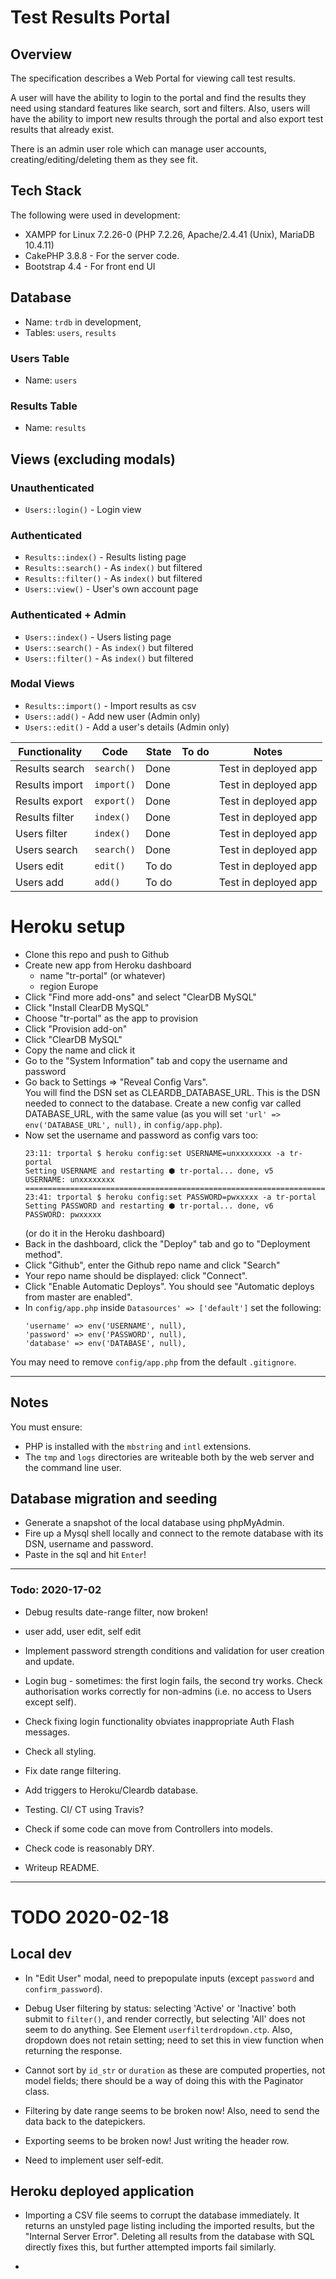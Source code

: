 # Test Results Portal

## Overview

The specification describes a Web Portal for viewing call test results.

A user will have the ability to login to the portal and find the results they need using standard features like search, sort and filters. Also, users will have the ability to import new results through the portal and also export test results that already exist.

There is an admin user role which can manage user accounts, creating/editing/deleting them as they see fit.

## Tech Stack

The following were used in development:

- XAMPP for Linux 7.2.26-0 (PHP 7.2.26, Apache/2.4.41 (Unix), MariaDB 10.4.11)
- CakePHP 3.8.8 - For the server code.
- Bootstrap 4.4 - For front end UI

## Database

- Name:     `trdb` in development, 
- Tables:   `users`, `results`

### Users Table

- Name:     `users`

### Results Table

- Name:     `results`

## Views (excluding modals)

### Unauthenticated

- `Users::login()` - Login view

### Authenticated

- `Results::index()` - Results listing​ page
- `Results::search()` - As `index()` but filtered
- `Results::filter()` - As `index()` but filtered
- `Users::view()` - User's own account page

### Authenticated + Admin

- `Users::index()` - Users listing page
- `Users::search()` - As `index()` but filtered
- `Users::filter()` - As `index()` but filtered

### Modal Views

- `Results::import()` - Import results as csv
- `Users::add()`      - Add new user (Admin only)
- `Users::edit()`     - Add a user's details (Admin only)

|  Functionality | Code  | State  | To do   | Notes  |
|---|---|---|---|---|
| Results search  | `search()`  | Done  |   | Test in deployed app  |
| Results import  | `import()`  | Done  |   | Test in deployed app  |
| Results export  | `export()`  | Done  |   | Test in deployed app  |
| Results filter  | `index()`   | Done  |   | Test in deployed app  |
| Users filter    | `index()`   | Done  |   | Test in deployed app  |
| Users search    | `search()`  | Done  |   | Test in deployed app  |
| Users edit      | `edit()`    | To do |   | Test in deployed app  |
| Users add       | `add()`     | To do |   | Test in deployed app  |


# Heroku setup

- Clone this repo and push to Github
- Create new app from Heroku dashboard
    - name "tr-portal" (or whatever)
    - region Europe
- Click "Find more add-ons" and select "ClearDB MySQL"
- Click "Install ClearDB MySQL"
- Choose "tr-portal" as the app to provision
- Click "Provision add-on"
- Click "ClearDB MySQL"
- Copy the name and click it
- Go to the "System Information" tab and copy the username and password
- Go back to Settings => "Reveal Config Vars".   
    You will find the DSN set as CLEARDB_DATABASE_URL.
    This is the DSN needed to connect to the database.
    Create a new config var called DATABASE_URL, with the same value
        (as you will set `'url' => env('DATABASE_URL', null),` in `config/app.php`).
- Now set the username and password as config vars too:
    ```
    23:11: trportal $ heroku config:set USERNAME=unxxxxxxxx -a tr-portal
    Setting USERNAME and restarting ⬢ tr-portal... done, v5
    USERNAME: unxxxxxxxx
    ======================================================================================================================
    23:41: trportal $ heroku config:set PASSWORD=pwxxxxx -a tr-portal
    Setting PASSWORD and restarting ⬢ tr-portal... done, v6
    PASSWORD: pwxxxxx
    ```
    (or do it in the Heroku dashboard)
- Back in the dashboard, click the "Deploy" tab and go to "Deployment method".
- Click "Github", enter the Github repo name and click "Search"
- Your repo name should be displayed: click "Connect".
- Click "Enable Automatic Deploys".   You should see "Automatic deploys from  master are enabled".
- In `config/app.php` inside `Datasources' => ['default']` set the following:
    ```
    'username' => env('USERNAME', null),
    'password' => env('PASSWORD', null),
    'database' => env('DATABASE', null),
    ```
You may need to remove `config/app.php` from the default `.gitignore`.

___________ 

## Notes

You must ensure:
- PHP is installed with the `mbstring` and `intl` extensions.
- The `tmp` and `logs` directories are writeable both by the web server and the
command line user.

## Database migration and seeding

* Generate a snapshot of the local database using phpMyAdmin.
* Fire up a Mysql shell locally and connect to the remote database with its DSN, username and password.
* Paste in the sql and hit `Enter`!
_________________________________________________

### Todo: 2020-17-02

- Debug results date-range filter, now broken!

- user add, user edit, self edit

- Implement password strength conditions and validation for user creation and update.

- Login bug - sometimes: the first login fails, the second try works.  Check authorisation works correctly for non-admins (i.e. no access to Users except self).

- Check fixing login functionality obviates inappropriate Auth Flash messages.

- Check all styling.

- Fix date range filtering.

- Add triggers to Heroku/Cleardb database.

- Testing.   CI/ CT using Travis?

- Check if some code can move from Controllers into models.

- Check code is reasonably DRY.

- Writeup README.

________________________________
# TODO 2020-02-18

## Local dev

- In "Edit User" modal, need to prepopulate inputs (except `password` and `confirm_password`).

- Debug User filtering by status: selecting 'Active' or 'Inactive' both submit to `filter()`, and render correctly, but selecting 'All' does not seem to do anything.  See Element `userfilterdropdown.ctp`.   Also, dropdown does not retain setting; need to set this in view function when returning the response.

- Cannot sort by `id_str` or `duration` as these are computed properties, not model fields; there should be a way of doing this with the Paginator class.

- Filtering by date range seems to be broken now!   Also, need to send the data back to the datepickers.

- Exporting seems to be broken now!   Just writing the header row.

- Need to implement user self-edit.

## Heroku deployed application

- Importing a CSV file seems to corrupt the database immediately.   It returns an unstyled page listing including the imported results, but the "Internal Server Error".   Deleting all results from the database with SQL directly fixes this, but further attempted imports fail similarly.

- 
